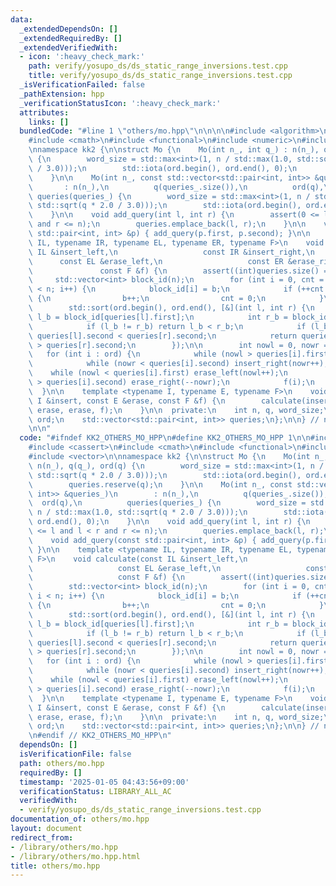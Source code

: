 ```yaml
---
data:
  _extendedDependsOn: []
  _extendedRequiredBy: []
  _extendedVerifiedWith:
  - icon: ':heavy_check_mark:'
    path: verify/yosupo_ds/ds_static_range_inversions.test.cpp
    title: verify/yosupo_ds/ds_static_range_inversions.test.cpp
  _isVerificationFailed: false
  _pathExtension: hpp
  _verificationStatusIcon: ':heavy_check_mark:'
  attributes:
    links: []
  bundledCode: "#line 1 \"others/mo.hpp\"\n\n\n\n#include <algorithm>\n#include <cassert>\n\
    #include <cmath>\n#include <functional>\n#include <numeric>\n#include <vector>\n\
    \nnamespace kk2 {\n\nstruct Mo {\n    Mo(int n_, int q_) : n(n_), q(q_), ord(q)\
    \ {\n        word_size = std::max<int>(1, n / std::max(1.0, std::sqrt(q * 2.0\
    \ / 3.0)));\n        std::iota(ord.begin(), ord.end(), 0);\n        queries.reserve(q);\n\
    \    }\n\n    Mo(int n_, const std::vector<std::pair<int, int>> &queries_)\n \
    \       : n(n_),\n          q(queries_.size()),\n          ord(q),\n         \
    \ queries(queries_) {\n        word_size = std::max<int>(1, n / std::max(1.0,\
    \ std::sqrt(q * 2.0 / 3.0)));\n        std::iota(ord.begin(), ord.end(), 0);\n\
    \    }\n\n    void add_query(int l, int r) {\n        assert(0 <= l and l < r\
    \ and r <= n);\n        queries.emplace_back(l, r);\n    }\n\n    void add_query(const\
    \ std::pair<int, int> &p) { add_query(p.first, p.second); }\n\n    template <typename\
    \ IL, typename IR, typename EL, typename ER, typename F>\n    void calculate(const\
    \ IL &insert_left,\n                   const IR &insert_right,\n             \
    \      const EL &erase_left,\n                   const ER &erase_right,\n    \
    \               const F &f) {\n        assert((int)queries.size() == q);\n   \
    \     std::vector<int> block_id(n);\n        for (int i = 0, cnt = 0, b = 0; i\
    \ < n; i++) {\n            block_id[i] = b;\n            if (++cnt == word_size)\
    \ {\n                b++;\n                cnt = 0;\n            }\n        }\n\
    \        std::sort(ord.begin(), ord.end(), [&](int l, int r) {\n            int\
    \ l_b = block_id[queries[l].first];\n            int r_b = block_id[queries[r].first];\n\
    \            if (l_b != r_b) return l_b < r_b;\n            if (l_b & 1) return\
    \ queries[l].second < queries[r].second;\n            return queries[l].second\
    \ > queries[r].second;\n        });\n\n        int nowl = 0, nowr = 0;\n     \
    \   for (int i : ord) {\n            while (nowl > queries[i].first) insert_left(--nowl);\n\
    \            while (nowr < queries[i].second) insert_right(nowr++);\n        \
    \    while (nowl < queries[i].first) erase_left(nowl++);\n            while (nowr\
    \ > queries[i].second) erase_right(--nowr);\n            f(i);\n        }\n  \
    \  }\n\n    template <typename I, typename E, typename F>\n    void calculate(const\
    \ I &insert, const E &erase, const F &f) {\n        calculate(insert, insert,\
    \ erase, erase, f);\n    }\n\n  private:\n    int n, q, word_size;\n    std::vector<int>\
    \ ord;\n    std::vector<std::pair<int, int>> queries;\n};\n\n} // namespace kk2\n\
    \n\n"
  code: "#ifndef KK2_OTHERS_MO_HPP\n#define KK2_OTHERS_MO_HPP 1\n\n#include <algorithm>\n\
    #include <cassert>\n#include <cmath>\n#include <functional>\n#include <numeric>\n\
    #include <vector>\n\nnamespace kk2 {\n\nstruct Mo {\n    Mo(int n_, int q_) :\
    \ n(n_), q(q_), ord(q) {\n        word_size = std::max<int>(1, n / std::max(1.0,\
    \ std::sqrt(q * 2.0 / 3.0)));\n        std::iota(ord.begin(), ord.end(), 0);\n\
    \        queries.reserve(q);\n    }\n\n    Mo(int n_, const std::vector<std::pair<int,\
    \ int>> &queries_)\n        : n(n_),\n          q(queries_.size()),\n        \
    \  ord(q),\n          queries(queries_) {\n        word_size = std::max<int>(1,\
    \ n / std::max(1.0, std::sqrt(q * 2.0 / 3.0)));\n        std::iota(ord.begin(),\
    \ ord.end(), 0);\n    }\n\n    void add_query(int l, int r) {\n        assert(0\
    \ <= l and l < r and r <= n);\n        queries.emplace_back(l, r);\n    }\n\n\
    \    void add_query(const std::pair<int, int> &p) { add_query(p.first, p.second);\
    \ }\n\n    template <typename IL, typename IR, typename EL, typename ER, typename\
    \ F>\n    void calculate(const IL &insert_left,\n                   const IR &insert_right,\n\
    \                   const EL &erase_left,\n                   const ER &erase_right,\n\
    \                   const F &f) {\n        assert((int)queries.size() == q);\n\
    \        std::vector<int> block_id(n);\n        for (int i = 0, cnt = 0, b = 0;\
    \ i < n; i++) {\n            block_id[i] = b;\n            if (++cnt == word_size)\
    \ {\n                b++;\n                cnt = 0;\n            }\n        }\n\
    \        std::sort(ord.begin(), ord.end(), [&](int l, int r) {\n            int\
    \ l_b = block_id[queries[l].first];\n            int r_b = block_id[queries[r].first];\n\
    \            if (l_b != r_b) return l_b < r_b;\n            if (l_b & 1) return\
    \ queries[l].second < queries[r].second;\n            return queries[l].second\
    \ > queries[r].second;\n        });\n\n        int nowl = 0, nowr = 0;\n     \
    \   for (int i : ord) {\n            while (nowl > queries[i].first) insert_left(--nowl);\n\
    \            while (nowr < queries[i].second) insert_right(nowr++);\n        \
    \    while (nowl < queries[i].first) erase_left(nowl++);\n            while (nowr\
    \ > queries[i].second) erase_right(--nowr);\n            f(i);\n        }\n  \
    \  }\n\n    template <typename I, typename E, typename F>\n    void calculate(const\
    \ I &insert, const E &erase, const F &f) {\n        calculate(insert, insert,\
    \ erase, erase, f);\n    }\n\n  private:\n    int n, q, word_size;\n    std::vector<int>\
    \ ord;\n    std::vector<std::pair<int, int>> queries;\n};\n\n} // namespace kk2\n\
    \n#endif // KK2_OTHERS_MO_HPP\n"
  dependsOn: []
  isVerificationFile: false
  path: others/mo.hpp
  requiredBy: []
  timestamp: '2025-01-05 04:43:56+09:00'
  verificationStatus: LIBRARY_ALL_AC
  verifiedWith:
  - verify/yosupo_ds/ds_static_range_inversions.test.cpp
documentation_of: others/mo.hpp
layout: document
redirect_from:
- /library/others/mo.hpp
- /library/others/mo.hpp.html
title: others/mo.hpp
---
```

